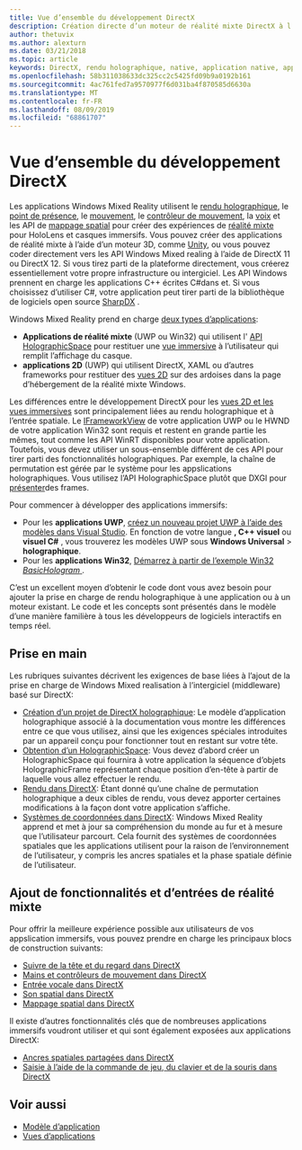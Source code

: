 ```yaml
---
title: Vue d’ensemble du développement DirectX
description: Création directe d’un moteur de réalité mixte DirectX à l’aide des API Windows Mixed Reality.
author: thetuvix
ms.author: alexturn
ms.date: 03/21/2018
ms.topic: article
keywords: DirectX, rendu holographique, native, application native, application WinRT, application WinRT, API de plateforme, moteur personnalisé, intergiciel
ms.openlocfilehash: 58b311038633dc325cc2c5425fd09b9a0192b161
ms.sourcegitcommit: 4ac761fed7a9570977f6d031ba4f870585d6630a
ms.translationtype: MT
ms.contentlocale: fr-FR
ms.lasthandoff: 08/09/2019
ms.locfileid: "68861707"
---
```

# <a name="directx-development-overview"></a>Vue d’ensemble du développement DirectX


Les applications Windows Mixed Reality utilisent le [rendu holographique](rendering.md), le [point de présence](gaze.md), le [mouvement](gestures.md), le [contrôleur de mouvement](motion-controllers.md), la [voix](voice-input.md) et les API de [mappage spatial](spatial-mapping.md) pour créer des expériences de [réalité mixte](mixed-reality.md) pour HoloLens et casques immersifs. Vous pouvez créer des applications de réalité mixte à l’aide d’un moteur 3D, comme [Unity](unity-development-overview.md), ou vous pouvez coder directement vers les API Windows Mixed realing à l’aide de DirectX 11 ou DirectX 12. Si vous tirez parti de la plateforme directement, vous créerez essentiellement votre propre infrastructure ou intergiciel. Les API Windows prennent en charge les applications C++ écrites C#dans et. Si vous choisissez d’utiliser C#, votre application peut tirer parti de la bibliothèque de logiciels open source [SharpDX](http://sharpdx.org/) .


Windows Mixed Reality prend en charge [deux types d’applications](app-views.md):
* **Applications de réalité mixte** (UWP ou Win32) qui utilisent l' [API HolographicSpace](getting-a-holographicspace.md) pour restituer une [vue immersive](app-views.md) à l’utilisateur qui remplit l’affichage du casque.
* **applications 2D** (UWP) qui utilisent DirectX, XAML ou d’autres frameworks pour restituer des [vues 2D](app-views.md#2d-views) sur des ardoises dans la page d’hébergement de la réalité mixte Windows.


Les différences entre le développement DirectX pour les [vues 2D et les vues immersives](app-views.md) sont principalement liées au rendu holographique et à l’entrée spatiale. Le [IFrameworkView](https://msdn.microsoft.com/library/windows/apps/windows.applicationmodel.core.iframeworkview.aspx) de votre application UWP ou le HWND de votre application Win32 sont requis et restent en grande partie les mêmes, tout comme les API WinRT disponibles pour votre application. Toutefois, vous devez utiliser un sous-ensemble différent de ces API pour tirer parti des fonctionnalités holographiques. Par exemple, la chaîne de permutation est gérée par le système pour les appslications holographiques. Vous utilisez l’API HolographicSpace plutôt que DXGI pour [présenter](rendering-in-directx.md)des frames.

Pour commencer à développer des applications immersifs:
* Pour les **applications UWP**, [créez un nouveau projet UWP à l’aide des modèles dans Visual Studio](creating-a-holographic-directx-project.md). En fonction de votre langue **, C++ visuel** ou **visuel C#** , vous trouverez les modèles UWP sous **Windows Universal** > **holographique**.
* Pour les **applications Win32**, [Démarrez à partir de l’exemple Win32 *BasicHologram* ](creating-a-holographic-directx-project.md#creating-a-win32-project).

C’est un excellent moyen d’obtenir le code dont vous avez besoin pour ajouter la prise en charge de rendu holographique à une application ou à un moteur existant. Le code et les concepts sont présentés dans le modèle d’une manière familière à tous les développeurs de logiciels interactifs en temps réel.


## <a name="getting-started"></a>Prise en main

Les rubriques suivantes décrivent les exigences de base liées à l’ajout de la prise en charge de Windows Mixed realisation à l’intergiciel (middleware) basé sur DirectX:

* [Création d’un projet de DirectX holographique](creating-a-holographic-directx-project.md): Le modèle d’application holographique associé à la documentation vous montre les différences entre ce que vous utilisez, ainsi que les exigences spéciales introduites par un appareil conçu pour fonctionner tout en restant sur votre tête.
* [Obtention d’un HolographicSpace](getting-a-holographicspace.md): Vous devez d’abord créer un HolographicSpace qui fournira à votre application la séquence d’objets HolographicFrame représentant chaque position d’en-tête à partir de laquelle vous allez effectuer le rendu.
* [Rendu dans DirectX](rendering-in-directx.md): Étant donné qu’une chaîne de permutation holographique a deux cibles de rendu, vous devez apporter certaines modifications à la façon dont votre application s’affiche.
* [Systèmes de coordonnées dans DirectX](coordinate-systems-in-directx.md): Windows Mixed Reality apprend et met à jour sa compréhension du monde au fur et à mesure que l’utilisateur parcourt. Cela fournit des systèmes de coordonnées spatiales que les applications utilisent pour la raison de l’environnement de l’utilisateur, y compris les ancres spatiales et la phase spatiale définie de l’utilisateur.

## <a name="adding-mixed-reality-capabilities-and-inputs"></a>Ajout de fonctionnalités et d’entrées de réalité mixte

Pour offrir la meilleure expérience possible aux utilisateurs de vos appslication immersifs, vous pouvez prendre en charge les principaux blocs de construction suivants:

* [Suivre de la tête et du regard dans DirectX](gaze-in-directx.md)
* [Mains et contrôleurs de mouvement dans DirectX](hands-and-motion-controllers-in-directx.md)
* [Entrée vocale dans DirectX](voice-input-in-directx.md)
* [Son spatial dans DirectX](spatial-sound-in-directx.md)
* [Mappage spatial dans DirectX](spatial-mapping-in-directx.md)


Il existe d’autres fonctionnalités clés que de nombreuses applications immersifs voudront utiliser et qui sont également exposées aux applications DirectX:

* [Ancres spatiales partagées dans DirectX](shared-spatial-anchors-in-directx.md)
* [Saisie à l’aide de la commande de jeu, du clavier et de la souris dans DirectX](keyboard,-mouse,-and-controller-input-in-directx.md)

## <a name="see-also"></a>Voir aussi
* [Modèle d’application](app-model.md)
* [Vues d’applications](app-views.md)
